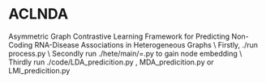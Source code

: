 # ACLNDA
Asymmetric Graph Contrastive Learning Framework for Predicting Non-Coding RNA-Disease Associations in Heterogeneous Graphs
\\
Firstly, ./run process.py
\\
Secondly run ./hete/main/=.py to gain node embedding
\\
Thirdly run ./code/LDA_predicition.py , MDA_predicition.py or LMI_predicition.py
